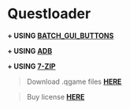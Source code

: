 # Questloader

**+ USING [BATCH_GUI_BUTTONS](https://github.com/Zapak69/BATCH_GUI_BUTTONS_INSTALL)**

**+ USING [ADB](https://developer.android.com/tools/adb)**

**+ USING [7-ZIP](https://7-zip.org/download.html)**

> Download .qgame files **[HERE](https://drive.google.com/drive/folders/1DW55Qpz32vA-Ok8jGnt8Z2mOzCXmSS4n?usp=drive_link)**

> Buy license **[HERE](https://payhip.com/b/8QhoG)**
